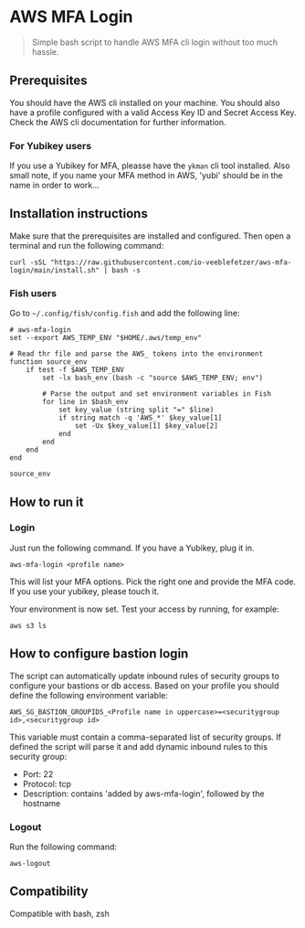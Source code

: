 # AWS MFA Login
> Simple bash script to handle AWS MFA cli login without too much hassle. 

## Prerequisites
You should have the AWS cli installed on your machine. You should also have a profile
configured with a valid Access Key ID and Secret Access Key. Check the AWS cli documentation
for further information.

### For Yubikey users
If you use a Yubikey for MFA, pleasse have the `ykman` cli tool installed. Also small note, if 
you name your MFA method in AWS, 'yubi' should be in the name in order to work...

## Installation instructions

Make sure that the prerequisites are installed and configured. Then open a terminal and run the following command:

```shell
curl -sSL "https://raw.githubusercontent.com/io-veeblefetzer/aws-mfa-login/main/install.sh" | bash -s
```
### Fish users
Go to `~/.config/fish/config.fish` and add the following line:

```shell
# aws-mfa-login
set --export AWS_TEMP_ENV "$HOME/.aws/temp_env"

# Read thr file and parse the AWS_ tokens into the environment
function source_env
    if test -f $AWS_TEMP_ENV
        set -lx bash_env (bash -c "source $AWS_TEMP_ENV; env")

        # Parse the output and set environment variables in Fish
        for line in $bash_env
            set key_value (string split "=" $line)
            if string match -q 'AWS_*' $key_value[1]
                set -Ux $key_value[1] $key_value[2]
            end
        end
    end
end

source_env 
```

## How to run it
### Login
Just run the following command. If you have a Yubikey, plug it in.

```shell
aws-mfa-login <profile name>
```

This will list your MFA options. Pick the right one and provide the MFA code. If
you use your yubikey, please touch it.

Your environment is now set. Test your access by running, for example:

```shell
aws s3 ls
```

## How to configure bastion login
The script can automatically update inbound rules of security groups to configure your bastions or db access. Based on your
profile you should define the following environment variable:

```
AWS_SG_BASTION_GROUPIDS_<Profile name in uppercase>=<securitygroup id>,<securitygroup id>
```

This variable must contain a comma-separated list of security groups. If defined the script will parse it and add dynamic inbound
rules to this security group:

- Port: 22
- Protocol: tcp
- Description: contains 'added by aws-mfa-login', followed by the hostname 


### Logout
Run the following command: 

```shell
aws-logout
```


## Compatibility
Compatible with bash, zsh